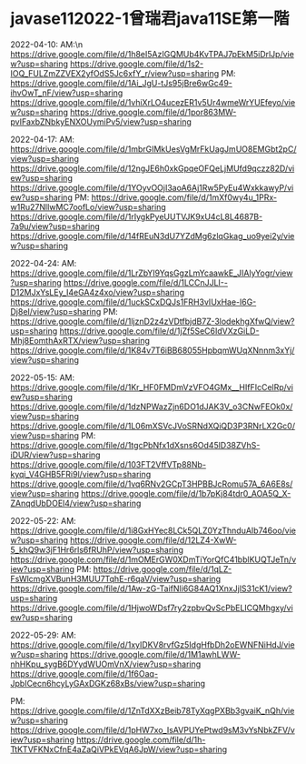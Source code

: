 # javase112022-1曾瑞君java11SE第一階
2022-04-10:
AM:\n
https://drive.google.com/file/d/1h8eI5AzIGQMUb4KvTPAJ7pEkM5iDrlJp/view?usp=sharing
https://drive.google.com/file/d/1s2-IOQ_FULZmZZVEX2yfOdS5Jc6xfY_r/view?usp=sharing
PM:
https://drive.google.com/file/d/1Ai_JgU-tJs95jBre6wGc49-ihvOwT_nF/view?usp=sharing
https://drive.google.com/file/d/1vhiXrLO4ucezER1v5Ur4wmeWrYUEfeyo/view?usp=sharing
https://drive.google.com/file/d/1por863MW-pvIFaxbZNbkyENXOUymiPv5/view?usp=sharing

2022-04-17:
AM:
https://drive.google.com/file/d/1mbrGIMkUesVgMrFkUagJmUO8EMGbt2pC/view?usp=sharing
https://drive.google.com/file/d/12ngJE6h0xkGpqeOFQeLjMUfd9qczz82D/view?usp=sharing
https://drive.google.com/file/d/1YOyvOOjI3aoA6Aj1Rw5PyEu4WxkkawyP/view?usp=sharing
PM:
https://drive.google.com/file/d/1mXf0wy4u_1PRx-w1Ru27NlIwMC7oofLo/view?usp=sharing
https://drive.google.com/file/d/1rIygkPyeUUTVJK9xU4cL8L4687B-7a9u/view?usp=sharing
https://drive.google.com/file/d/14fREuN3dU7YZdMg6zlqGkag_uo9yei2y/view?usp=sharing


2022-04-24:
AM:
https://drive.google.com/file/d/1LrZbYI9YqsGgzLmYcaawkE_JIAlyYogr/view?usp=sharing
https://drive.google.com/file/d/1LCCnJJLI--D12MJxYsLEy_I4eGA4z4xo/view?usp=sharing
https://drive.google.com/file/d/1uckSCxDQJs1FRH3vIUxHae-l6G-Dj8eI/view?usp=sharing
PM:
https://drive.google.com/file/d/1ljznD2z4zVDtfbjdB7Z-3lodekhgXfwQ/view?usp=sharing
https://drive.google.com/file/d/1jZf5SeC6IdVXzGiLD-Mhj8EomthAxRTX/view?usp=sharing
https://drive.google.com/file/d/1K84v7T6iBB68055HpbqmWUqXNnnm3xYj/view?usp=sharing


2022-05-15:
AM:
https://drive.google.com/file/d/1Kr_HF0FMDmVzVFO4GMx__HIfFIcCelRp/view?usp=sharing
https://drive.google.com/file/d/1dzNPWazZjn6DO1dJAK3V_o3CNwFEOk0x/view?usp=sharing
https://drive.google.com/file/d/1L06mXSVcJVoSRNdXQiQD3P3RNrLX2Gc0/view?usp=sharing
PM:
https://drive.google.com/file/d/1tgcPbNfx1dXsns6Od45lD38ZVhS-iDUR/view?usp=sharing
https://drive.google.com/file/d/103FT2VffVTp88Nb-kyqi_V4GHB5FRi9l/view?usp=sharing
https://drive.google.com/file/d/1vq6RNv2GCpT3HPBBJcRomu57A_6A6E8s/view?usp=sharing
https://drive.google.com/file/d/1b7pKj84tdr0_AOA5Q_X-ZAnqdUbDOEl4/view?usp=sharing


2022-05-22:
AM:
https://drive.google.com/file/d/1i8GxHYec8LCk5QLZ0YzThnduAIb746oo/view?usp=sharing
https://drive.google.com/file/d/12LZ4-XwW-5_khQ9w3jF1Hr6rls6fRUhP/view?usp=sharing
https://drive.google.com/file/d/1mOMErGW0XDmTiYorQfC41bblKUQTJeTn/view?usp=sharing
PM:
https://drive.google.com/file/d/1qLZ-FsWlcmgXVBunH3MUU7TqhE-r6qaV/view?usp=sharing
https://drive.google.com/file/d/1Aw-zG-TaifNli6G84AQ1XnxJjlS31cK1/view?usp=sharing
https://drive.google.com/file/d/1HjwoWDsf7ry2zpbvQvScPbELICQMhgxy/view?usp=sharing


2022-05-29:
AM:
https://drive.google.com/file/d/1xyIDKV8rvfGz5IdgHfbDh2oEWNFNiHdJ/view?usp=sharing
https://drive.google.com/file/d/1M1awhLWW-nhHKpu_sygB6DYydWUOmVnX/view?usp=sharing
https://drive.google.com/file/d/1f6Oaq-JpbICecn6hcyLyGAxDGKz68xBs/view?usp=sharing

PM:
https://drive.google.com/file/d/1ZnTdXXzBeib78TyXqgPXBb3gvaiK_nQh/view?usp=sharing
https://drive.google.com/file/d/1pHW7xo_IsAVPUYePtwd9sM3vYsNbkZFV/view?usp=sharing
https://drive.google.com/file/d/1h-TtKTVFKNxCfnE4aZaQiVPkEVqA6JpW/view?usp=sharing

